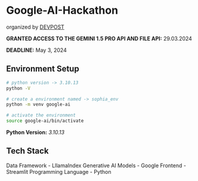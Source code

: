 # Google-AI-Hackathon

organized by [DEVPOST](https://googleai.devpost.com/)

**GRANTED ACCESS TO THE GEMINI 1.5 PRO API AND FILE API:** 29.03.2024

**DEADLINE:** May 3, 2024

## Environment Setup

```bash
# python version -> 3.10.13
python -V 

# create a environment named -> sophia_env
python -m venv google-ai

# activate the environment
source google-ai/bin/activate
```

**Python Version:** *3.10.13*

## Tech Stack

Data Framework - LllamaIndex
Generative AI Models - Google
Frontend - Streamlit
Programming Language - Python
